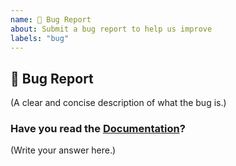 ```yaml
---
name: 🐛 Bug Report
about: Submit a bug report to help us improve
labels: "bug"
---
```


## 🐛 Bug Report

(A clear and concise description of what the bug is.)

### Have you read the [Documentation](https://github.com/praveenscience/Internship-LMS-FrontEnd/blob/main/Documentation.md)?

(Write your answer here.)

